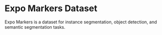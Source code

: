 # Expo Markers Dataset

Expo Markers is a dataset for instance segmentation, object detection, and semantic segmentation tasks.